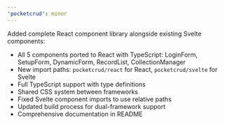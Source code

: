 ```yaml
---
'pocketcrud': minor
---
```


Added complete React component library alongside existing Svelte components:

- All 5 components ported to React with TypeScript: LoginForm, SetupForm, DynamicForm, RecordList, CollectionManager
- New import paths: `pocketcrud/react` for React, `pocketcrud/svelte` for Svelte
- Full TypeScript support with type definitions
- Shared CSS system between frameworks
- Fixed Svelte component imports to use relative paths
- Updated build process for dual-framework support
- Comprehensive documentation in README
